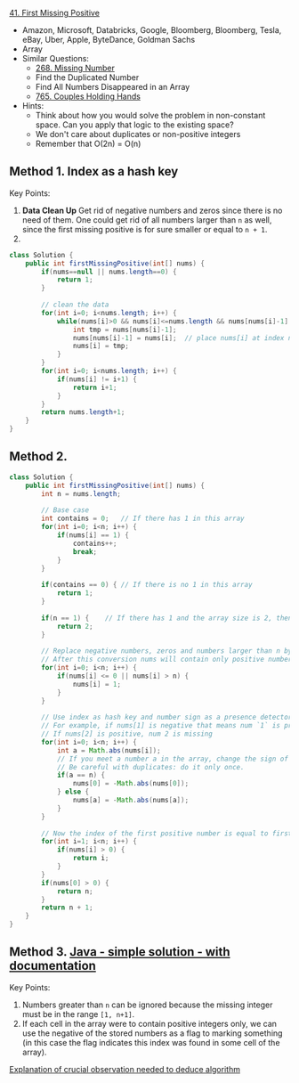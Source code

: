 [41. First Missing Positive](https://leetcode.com/problems/first-missing-positive/description/)

* Amazon, Microsoft, Databricks, Google, Bloomberg, Bloomberg, Tesla, eBay, Uber, Apple, ByteDance, Goldman Sachs
* Array
* Similar Questions:
    * [268. Missing Number](https://leetcode.com/problems/missing-number/description/)
    * Find the Duplicated Number
    * Find All Numbers Disappeared in an Array
    * [765. Couples Holding Hands](https://leetcode.com/problems/couples-holding-hands/)
* Hints:
    * Think about how you would solve the problem in non-constant space. Can you apply that logic to the existing space?
    * We don't care about duplicates or non-positive integers
    * Remember that O(2n) = O(n)
    
    
## Method 1. Index as a hash key
Key Points:
1. **Data Clean Up** Get rid of negative numbers and zeros since there is no need of them. 
One could get rid of all numbers larger than `n` as well, since the first missing positive is 
for sure smaller or equal to `n + 1`.
2. 

```java
class Solution {
    public int firstMissingPositive(int[] nums) {
        if(nums==null || nums.length==0) {
            return 1;
        }
        
        // clean the data
        for(int i=0; i<nums.length; i++) {
            while(nums[i]>0 && nums[i]<=nums.length && nums[nums[i]-1]!=nums[i]) {
                int tmp = nums[nums[i]-1];
                nums[nums[i]-1] = nums[i];  // place nums[i] at index nums[i]-1
                nums[i] = tmp;
            }
        }
        for(int i=0; i<nums.length; i++) {
            if(nums[i] != i+1) {
                return i+1;
            }
        }
        return nums.length+1;
    }
}
```

## Method 2.
```java
class Solution {
    public int firstMissingPositive(int[] nums) {
        int n = nums.length;
        
        // Base case
        int contains = 0;   // If there has 1 in this array
        for(int i=0; i<n; i++) {
            if(nums[i] == 1) {
                contains++;
                break;
            }
        }
        
        if(contains == 0) { // If there is no 1 in this array
            return 1;
        }
        
        if(n == 1) {    // If there has 1 and the array size is 2, then 2 will be the ans
            return 2;
        }
        
        // Replace negative numbers, zeros and numbers larger than n by 1s
        // After this conversion nums will contain only positive numbers.
        for(int i=0; i<n; i++) {
            if(nums[i] <= 0 || nums[i] > n) {
                nums[i] = 1;
            }
        }
        
        // Use index as hash key and number sign as a presence detector
        // For example, if nums[1] is negative that means num `1` is present in the array.
        // If nums[2] is positive, num 2 is missing
        for(int i=0; i<n; i++) {
            int a = Math.abs(nums[i]);
            // If you meet a number a in the array, change the sign of a-th elements
            // Be careful with duplicates: do it only once.
            if(a == n) {
                nums[0] = -Math.abs(nums[0]);
            } else {
                nums[a] = -Math.abs(nums[a]);
            }
        }
        
        // Now the index of the first positive number is equal to first missing positive
        for(int i=1; i<n; i++) {
            if(nums[i] > 0) {
                return i;
            }
        }
        if(nums[0] > 0) {
            return n;
        }
        return n + 1;
    }
}
```

## Method 3. [Java - simple solution - with documentation](https://leetcode.com/problems/first-missing-positive/discuss/17214/Java-simple-solution-with-documentation)
Key Points:
1. Numbers greater than `n` can be ignored because the missing integer must be in the range `[1, n+1]`.
2. If each cell in the array were to contain positive integers only, we can use the negative of 
the stored numbers as a flag to marking something (in this case the flag indicates this index 
was found in some cell of the array).


[Explanation of crucial observation needed to deduce algorithm](https://leetcode.com/problems/first-missing-positive/discuss/319270/Explanation-of-crucial-observation-needed-to-deduce-algorithm)

